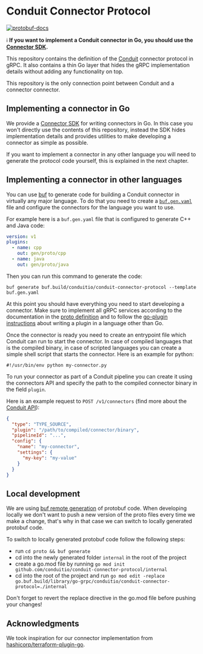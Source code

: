 # Conduit Connector Protocol

[![protobuf-docs](https://img.shields.io/badge/protobuf-docs-blue)](https://buf.build/conduitio/conduit-connector-protocol/docs/main:connector.v1)

:information_source: **If you want to implement a Conduit connector in Go, you should use the
[Connector SDK](https://github.com/ConduitIO/conduit-connector-sdk).**

This repository contains the definition of the [Conduit](https://github.com/conduitio/conduit) connector protocol in gRPC.
It also contains a thin Go layer that hides the gRPC implementation details without adding any functionality on top.

This repository is the only connection point between Conduit and a connector connector.

## Implementing a connector in Go

We provide a [Connector SDK](https://github.com/ConduitIO/conduit-connector-sdk) for writing connectors in Go. In
this case you won't directly use the contents of this repository, instead the SDK hides implementation details and
provides utilities to make developing a connector as simple as possible.

If you want to implement a connector in any other language you will need to generate the protocol code yourself,
this is explained in the next chapter.

## Implementing a connector in other languages

You can use [buf](https://buf.build/) to generate code for building a Conduit connector in virtually any major language. To
do that you need to create a [`buf.gen.yaml`](https://docs.buf.build/generate/usage#create-a-bufgenyaml) file and
configure the connectors for the language you want to use.

For example here is a `buf.gen.yaml` file that is configured to generate C++ and Java code:

```yaml
version: v1
plugins:
  - name: cpp
    out: gen/proto/cpp
  - name: java
    out: gen/proto/java
```

Then you can run this command to generate the code:

```shell
buf generate buf.build/conduitio/conduit-connector-protocol --template buf.gen.yaml
```

At this point you should have everything you need to start developing a connector. Make sure to implement all gRPC
services according to the documentation in the
[proto definition](https://buf.build/conduitio/conduit-connector-protocol/file/main/connector/v1/connector.proto) and to follow
the [go-plugin instructions](https://github.com/hashicorp/go-plugin/blob/master/docs/guide-plugin-write-non-go.md)
about writing a plugin in a language other than Go.

Once the connector is ready you need to create an entrypoint file which Conduit can run to start the connector. In case of
compiled languages that is the compiled binary, in case of scripted languages you can create a simple shell script that
starts the connector. Here is an example for python:

```
#!/usr/bin/env python my-connector.py
```

To run your connector as part of a Conduit pipeline you can create it using the connectors API and specify the
path to the compiled connector binary in the field `plugin`.

Here is an example request to `POST /v1/connectors` (find more about the [Conduit API](https://github.com/conduitio/conduit#api)):

```json
{
  "type": "TYPE_SOURCE",
  "plugin": "/path/to/compiled/connector/binary",
  "pipelineId": "...",
  "config": {
    "name": "my-connector",
    "settings": {
      "my-key": "my-value"
    }
  }
}
```

## Local development

We are using [buf remote generation](https://docs.buf.build/bsr/remote-generation/overview) of protobuf code. When
developing locally we don't want to push a new version of the proto files every time we make a change, that's why in
that case we can switch to locally generated protobuf code.

To switch to locally generated protobuf code follow the following steps:

- run `cd proto && buf generate`
- cd into the newly generated folder `internal` in the root of the project
- create a go.mod file by running `go mod init github.com/conduitio/conduit-connector-protocol/internal`
- cd into the root of the project and run `go mod edit -replace go.buf.build/library/go-grpc/conduitio/conduit-connector-protocol=./internal`

Don't forget to revert the replace directive in the go.mod file before pushing your changes!

## Acknowledgments

We took inspiration for our connector implementation from
[hashicorp/terraform-plugin-go](https://github.com/hashicorp/terraform-plugin-go).
